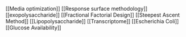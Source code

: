 [[Media optimization]]
[[Response surface methodology]]
[[exopolysaccharide]]
[[Fractional Factorial Design]]
[[Steepest Ascent Method]]
[[Lipopolysaccharide]]
[[Transcriptome]]
[[Escherichia Coli]]
[[Glucose Availability]]
